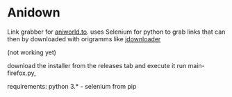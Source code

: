 # Anidown

Link grabber for [aniworld.to](aniworld.to).
uses Selenium for python to grab links that can then by downloaded with origramms like [jdownloader](https://jdownloader.org)

(not working yet)

download the installer from the releases tab and execute it
run main-firefox.py,

requirements:
  python 3.* - 
  selenium from pip



